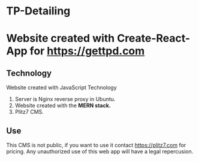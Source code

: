 # TP-Detailing
Website created with Create-React-App for https://gettpd.com
=======

## Technology
Website created with JavaScript Technology
1. Server is Nginx reverse proxy in Ubuntu.
2. Website created with the **MERN stack.**
3. Plitz7 CMS.

## Use
This CMS is not public, if you want to use it contact https://plitz7.com for pricing. Any unauthorized use of this web app will have a legal repercusion. 